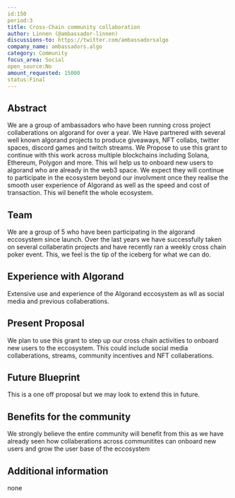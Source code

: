 ```yaml
---
id:150
period:3
title: Cross-Chain community collaboration
author: Linnen (@ambassador-linnen)
discussions-to: https://twitter.com/ambassadorsalgo
company_name: ambassadors.algo
category: Community
focus_area: Social
open_source:No
amount_requested: 15000
status:Final
---
```


## Abstract
We are a group of ambassadors who have been running cross project collaberations on algorand for over a year.
We Have partnered with several well known algorand projects to produce giveaways, NFT collabs, twitter spaces, discord games and twitch streams.
We Propose to use this grant to continue with this work across multiple blockchains including Solana, Ethereum, Polygon and more. 
This wil help us to onboard new users to algorand who are already in the web3 space. We expect they will continue to participate 
in the ecosystem beyond our involvment once they realise the smooth user experience of Algorand as well as the speed and cost of transaction. 
This wil benefit the whole ecosystem. 

## Team
We are a group of 5 who have been participating in the algorand eccosystem since launch. Over the last years we have successfully taken on several collaberatin projects
and have recently ran a weekly cross chain poker event. This, we feel is the tip of the iceberg for what we can do. 

## Experience with Algorand
Extensive use and experience of the Algorand eccosystem as wll as social media and previous collaberations.

## Present Proposal
We plan to use this grant to step up our cross chain activities to onboard new users to the eccosystem. 
This could include social media collaberations, streams, community incentives and NFT collaberations. 

## Future Blueprint
This is a one off proposal but we may look to extend this in future.

## Benefits for the community
We strongly believe the entire community will benefit from this as we have already seen how collaberations across communitites 
can onboard new users and grow the user base of the eccosystem
## Additional information
none

